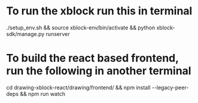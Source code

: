 # To run the xblock run this in terminal

./setup_env.sh && source xblock-env/bin/activate && python xblock-sdk/manage.py runserver 

# To build the react based frontend, run the following in another terminal
cd drawing-xblock-react/drawing/frontend/ && npm install --legacy-peer-deps && npm run watch


